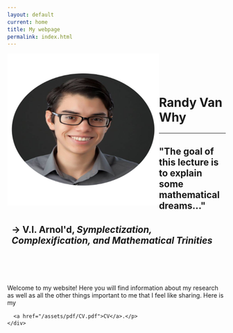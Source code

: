 ```yaml
---
layout: default
current: home
title: My webpage
permalink: index.html
---
```



<div class="special jumbotron">
  <div class="container">
    <img src="randy.png" style="float:left;width:350px;height:350px;text-align:center;">
    <div style="padding-top: 1.5cm;">
      <h1>Randy Van Why</h1>
      <hr>
      <div style="padding-left:10px">
        <h2>"The goal of this lecture is to explain some mathematical dreams..."</h2>
        <h2>&rarr; V.I. Arnol'd, <i>Symplectization, Complexification, and Mathematical Trinities</i></h2>
      </div>
    </div>
  
  <div style="padding-top:1.5cm;align:left">
      <p>Welcome to my website! Here you will find information about my research as well as all the other things important to me that I feel like sharing. Here is my
      
      <a href="/assets/pdf/CV.pdf">CV</a>.</p>
    </div>
  </div>
</div>


